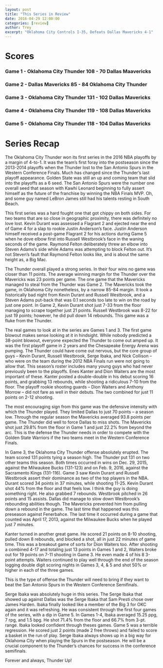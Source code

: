 ```yaml
---
layout: post
title: "This Series in Review"
date: 2016-04-29 12:00:00 
categories: [review]
author: Trey
excerpt: "Oklahoma City Controls I-35, Defeats Dallas Mavericks 4-1"
---
```


# Scores

### Game 1 - Oklahoma City Thunder 108 - 70 Dallas Maavericks

### Game 2 - Dallas Mavericks 85 - 84 Oklahoma City Thunder

### Game 3 - Oklahoma City Thunder 131 - 102 Dallas Mavericks

### Game 4 - Oklahoma City Thunder 119 - 108 Dallas Mavericks

### Game 5 - Oklahoma City Thunder 118 - 104 Dallas Mavericks

# Series Recap

The Oklahoma City Thunder won its first series in the 2016 NBA playoffs by a margin of 4-to-1. It was the team’s first foray into the postseason since the 2013-2014 playoffs when the Thunder lost to the San Antonio Spurs in the Western Conference Finals. Much has changed since the Thunder’s last playoff appearance. Golden State was still an up and coming team that slid into the playoffs as a 6 seed. The San Antonio Spurs were the number one overall seed that season with Kawhi Leonard beginning to fully assert himself as the future of the franchise by winning the NBA Finals MVP. Oh, and some guy named LeBron James still had his talents resting in South Beach. 
	
This first series was a hard fought one that got chippy on both sides. For two teams that are so close in geographic proximity, there was definitely no love lost. Kevin Durant was assessed a Flagrant 2 and ejected near the end of Game 4 for a slap to rookie Justin Anderson’s face. Justin Anderson himself received a post-game Flagrant 2 for his actions during Game 5 when he dove elbow first into Russell Westbrook’s face in the waning seconds of the game. Raymond Felton deliberately threw an elbow into Steven Adams’s side while Adams was attempting to block Felton out. It’s not Steven’s fault that Raymond Felton looks like, and is about the same height as, a Big Mac. 
	
The Thunder overall played a strong series. In their four wins no game was closer than 11 points. The average winning margin for the Thunder over the Mavericks was 23 points per game. The one game that the Mavericks managed to steal from the Thunder was Game 2. The Mavericks took the game, in Oklahoma City nonetheless, by a narrow 85-84 margin. It took a historically bad night from Kevin Durant and Russell Westbrook, and a Steven Adams put-back that was 0.1 seconds too late to win on the road by just one point. In Game 2, Kevin Durant shot just 7-33 from the floor managing to scrape together just 21 points. Russell Westbrook was 8-22 for just 19 points; however, he did pull down 14 rebounds. This game was a fluke from the Thunder. 
	
The real games to look at in the series are Games 1 and 3. The first game blowout makes sense looking at it in hindsight. While nobody predicted a 38-point blowout, everyone expected the Thunder to come out amped up. It was the first playoff game in 2 years and the Chesapeake Energy Arena was pumping. The Thunder could have come out nervous, but the core group of guys – Kevin Durant, Russell Westbrook, Serge Ibaka, and Nick Collison – who were on the team during the 2012 NBA Finals run were not going to allow that. This season’s roster includes many young guys who had never previously been to the playoffs. Enes Kanter and Dion Waiters are the most important of these. Kanter posted a double-double in his debut scoring 16 points, and grabbing 13 rebounds, while shooting a ridiculous 7-10 from the floor. The playoff rookie shooting guards – Dion Waiters and Anthony Morrow – did not fare as well in their debuts. The two combined for just 11 points on 2-12 shooting. 

The most encouraging sign from this game was the defensive intensity with which the Thunder played. They limited Dallas to just 70 points – a season low. Through the regular season the Mavericks averaged 93.8 points per game. The Thunder did well to force Dallas to miss shots. The Mavericks shot just 29.8% from the floor in Game 1 and just 22.2% from beyond the arc. This is the defense the Thunder needs in order to compete with the Golden State Warriors if the two teams meet in the Western Conference Finals.

In Game 3, the Oklahoma City Thunder offense absolutely erupted. The team scored 131 points tying a season high. The Thunder put 131 on two other teams this season. Both times occurred in wins on Dec. 29, 2015, against the Milwaukee Bucks (131-123) and on Feb. 9, 2016, against the Sacramento Kings (131-116). Game 3 saw Kevin Durant and Russell Westbrook assert their dominance as two of the top players in the NBA. Durant scored 34 points in 37 minutes, while shooting 11-25. Kevin Durant shot 44% from the floor and that feels low. I think the guy is doing something right. He also grabbed 7 rebounds. Westbrook pitched in 26 points and 15 assists. Dallas did manage to slow down Westbrook’s rebounding abilities though. The Mavericks prevented him from pulling down a rebound in the game. The last time that happened was this preseason against Fenerbahce. The last time it occurred during a game that counted was April 17, 2013, against the Milwaukee Bucks when he played just 7 minutes. 

Kanter turned in another great game. He scored 21 points on 8-10 shooting, pulled down 8 rebounds, and blocked a shot, all in just 22 minutes of game time. This was a breakout game of sorts for Dion Waiters too. After shooting a combined 4-17 and totaling just 13 points in Games 1 and 2, Waiters broke out for 19 points on 7-11 shooting in Game 3. He even made 4 of his 8 3-point attempts. Waiters continued to play well through the end of the season logging double digit scoring nights in Games 3, 4, & 5 and shot 50% or higher in each of the three games.

This is the type of offense the Thunder will need to bring if they want to beat the San Antonio Spurs in the Western Conference Semifinals.

Serge Ibaka was absolutely huge in this series. The Serge Ibaka that showed up against Dallas was the Serge Ibaka that Sam Presti chose over James Harden. Ibaka finally looked like a member of the Big 3 for OKC again and it was refreshing. He was consistent through the first four games of the series, with a dip in Game 5. In Games 1-4, Ibaka averaged 15.25 ppg, 7 rpg, and 1.5 bpg. He shot 71.4% from the floor and 66.7% from 3-pt. range. Ibaka looked confident through theses games. Game 5 was a terrible regression. He scored just 2 points (made 2 free throws) and failed to score a basket in the run of play. Serge Ibaka always shows up in a big way for Oklahoma City when playing the Spurs in the postseason. He will be a crucial component to the Thunder’s chances for success in the conference semifinals. 

Forever and always, Thunder Up!
